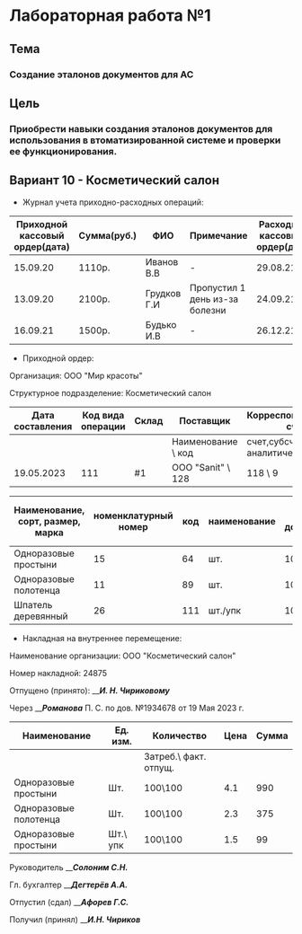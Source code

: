 # Лабораторная работа №1

## Тема

### Создание эталонов документов для АС ###

## Цель ##

### Приобрести навыки создания эталонов документов для использования в втоматизированной системе и проверки ее функционирования. ###

## Вариант 10 - Косметический салон ##

* Журнал учета приходно-расходных операций:

|Приходной кассовый ордер(дата)|Сумма(руб.)|ФИО|Примечание|Расходный кассоввый ордер(дата)|Сумма(руб.)|ФИО|Примечание|
|---|---|---|---|---|---|---|---|
|15.09.20|1110р.|Иванов В.В|-|29.08.21|1500р.|Горький И.В|-|
|13.09.20|2100р.|Грудков Г.И|Пропустил 1 день из-за болезни|24.09.21|1700p.|Миронов И.С|-|
|16.09.21|1500р.|Будько И.В|-|26.12.21|2510p.|Бушкевич В.Я|шт.|

* Приходной ордер:

Организация: ООО "Мир красоты"

Структурное подразделение: Косметический салон

|Дата составления|Код вида операции|Склад|Поставщик|Корреспондирующий счет|Номер документа||
|---|---|---|---|---|---|---|
||||Наименование \ код|счет,субсчет \ код аналитического учета|сопроводительного \ платежного||
|19.05.2023|111|#1|ООО "Sanit" \ 128|118 \ 9|13\4|

|Наименование, сорт, размер, марка|номенклатурный номер|код|наименование|по документу|принято|Цена руб.коп.|Сумма, руб.|Порядковый номер по складской карте|
|---|---|---|---|---|---|---|---|---|
|Одноразовые простыни|15|64|шт.|100|100|4.1р.|99р.|22|
|Одноразовые полотенца|11|89|шт.|100|100|2.3р.|37.5р.|26|
|Шпатель деревянный|26|111|шт./упк|100|100|1.5р.|9.9р.|29|

* Накладная на внутреннее перемещение:
  
Наименование организации: ООО "Косметический салон"

Номер накладной: 24875

Отпущено (принято): _____И. Н. Чириковому___

Через _____Романова___ П. С. по дов. №1934678 от 19 Мая 2023 г.

|Наименование|Ед. изм.|Количество|Цена|Сумма|
|---|---|---|---|---|
|||Затреб.\ факт. отпущ.||||
|Одноразовые простыни|Шт.|100\100|4.1|990|
|Одноразовые полотенца|Шт.|100\100|2.3|375|
|Одноразовые простыни|Шт.\ упк|100\100|1.5|99|

Руководитель _____Солоним С.Н.___

Гл. бухгалтер _____Дегтерёв А.А.___

Отпустил (сдал)    _____Афорев Г.С.___  

Получил (принял)    _____И.Н. Чириков___
